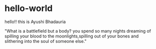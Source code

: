 # hello-world

hello!!
this is Ayushi Bhadauria

"What is a battlefield but a body?
you spend so many nights
dreaming of spilling your blood 
to the moonlights,spilling out
of your bones and slithering into
the soul of someone else."




